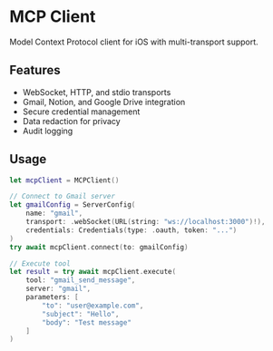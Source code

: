 # MCP Client

Model Context Protocol client for iOS with multi-transport support.

## Features
- WebSocket, HTTP, and stdio transports
- Gmail, Notion, and Google Drive integration
- Secure credential management
- Data redaction for privacy
- Audit logging

## Usage
```swift
let mcpClient = MCPClient()

// Connect to Gmail server
let gmailConfig = ServerConfig(
    name: "gmail",
    transport: .webSocket(URL(string: "ws://localhost:3000")!),
    credentials: Credentials(type: .oauth, token: "...")
)
try await mcpClient.connect(to: gmailConfig)

// Execute tool
let result = try await mcpClient.execute(
    tool: "gmail_send_message",
    server: "gmail",
    parameters: [
        "to": "user@example.com",
        "subject": "Hello",
        "body": "Test message"
    ]
)
```
